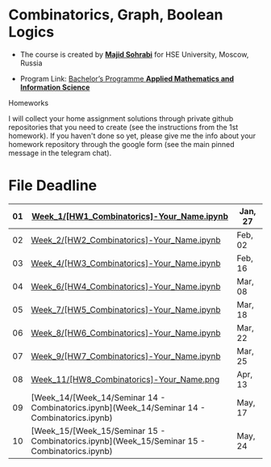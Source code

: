 # Combinatorics, Graph, Boolean Logics

- The course is created by [**Majid Sohrabi**](https://www.hse.ru/en/org/persons/401648437) for HSE University, Moscow, Russia

- Program Link: [Bachelor’s Programme **Applied Mathematics and Information Science**](https://www.hse.ru/en/ba/ami/)

Homeworks

I will collect your home assignment solutions through private github repositories that you need to create (see the instructions from the 1st homework). If you haven't done so yet, please give me the info about your homework repository through the google form (see the main pinned message in the telegram chat).

#	File	Deadline

| 01 | [Week_1/[HW1_Combinatorics]-Your_Name.ipynb](Week_1/[HW1_Combinatorics]-Your_Name.ipynb) | Jan, 27 |
| -- | ------------------------| ------- |
| 02 | [Week_2/[HW2_Combinatorics]-Your_Name.ipynb](Week_2/[HW2_Combinatorics]-Your_Name.ipynb) | Feb, 02 | 
| 03 | [Week_4/[HW3_Combinatorics]-Your_Name.ipynb](Week_4/[HW3_Combinatorics]-Your_Name.ipynb) | Feb, 16 |
| 04 | [Week_6/[HW4_Combinatorics]-Your_Name.ipynb](Week_6/[HW4_Combinatorics]-Your_Name.ipynb) | Mar, 08 |
| 05 | [Week_7/[HW5_Combinatorics]-Your_Name.ipynb](Week_7/[HW5_Combinatorics]-Your_Name.ipynb) | Mar, 18 |
| 06 | [Week_8/[HW6_Combinatorics]-Your_Name.ipynb](Week_8/[HW6_Combinatorics]-Your_Name.ipynb) | Mar, 22 |
| 07 | [Week_9/[HW7_Combinatorics]-Your_Name.ipynb](Week_9/[HW7_Combinatorics]-Your_Name.ipynb) | Mar, 25 |
| 08 | [Week_11/[HW8_Combinatorics]-Your_Name.png](Week_11/[HW8_Combinatorics]-Your_Name.png) | Apr, 13 |
| 09 | [Week_14/[Week_14/Seminar 14 - Combinatorics.ipynb](Week_14/Seminar 14 - Combinatorics.ipynb) | May, 17 |
| 10 | [Week_15/[Week_15/Seminar 15 - Combinatorics.ipynb](Week_15/Seminar 15 - Combinatorics.ipynb) | May, 24 |



